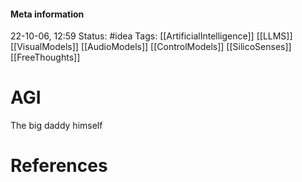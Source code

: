 #### Meta information
22-10-06, 12:59
Status: #idea
Tags: [[ArtificialIntelligence]] [[LLMS]] [[VisualModels]] [[AudioModels]] [[ControlModels]] [[SilicoSenses]] [[FreeThoughts]]





# AGI

The big daddy himself





# References
